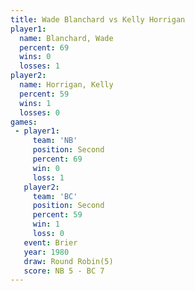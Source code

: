 ```yaml
---
title: Wade Blanchard vs Kelly Horrigan
player1:               
  name: Blanchard, Wade
  percent: 69          
  wins: 0              
  losses: 1            
player2:               
  name: Horrigan, Kelly
  percent: 59          
  wins: 1              
  losses: 0            
games:
 - player1:          
     team: 'NB'      
     position: Second
     percent: 69     
     win: 0          
     loss: 1         
   player2:          
     team: 'BC'      
     position: Second
     percent: 59     
     win: 1          
     loss: 0         
   event: Brier        
   year: 1980          
   draw: Round Robin(5)
   score: NB 5 - BC 7  
---
```

